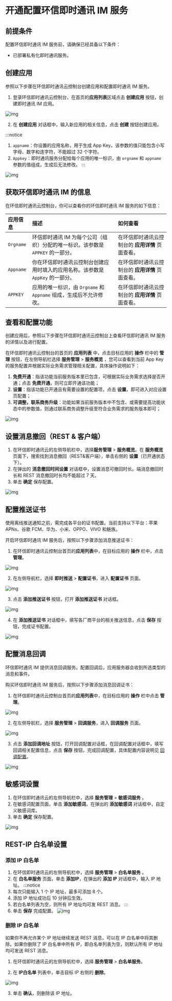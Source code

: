 # 开通配置环信即时通讯 IM 服务

<Toc />

## 前提条件

配置环信即时通讯 IM 服务前，请确保已经具备以下条件：

- 已部署私有化即时通讯服务。

## 创建应用

参照以下步骤在环信即时通讯云控制台创建应用和配置即时通讯 IM 服务。

1. 登录环信即时通讯云控制台，在首页的**应用列表**区域点击 **创建应用** 按钮，创建即时通讯 IM 应用。

![img](@static/images/privitization/deploy_index.png)

2. 在 **创建应用** 对话框中，输入新应用的相关信息，点击 **创建** 按钮创建应用。

:::notice
1. `appname`：你设置的应用名称，用于生成 App Key。该参数的值只能包含小写字母、数字和连字符，不能超过 32 个字符。
2. `Appkey`：即时通讯服务分配给每个应用的唯一标识，由 `orgname` 和 `appname` 参数的值组成，生成后无法修改。
:::

![img](@static/images/privitization/deploy_create_app.png)



## 获取环信即时通讯 IM 的信息

在环信即时通讯云控制台，你可以查看你的环信即时通讯 IM 服务的如下信息：

| 应用信息       | 描述   | 如何查看 | 
| :--------- | :----- | :------- | 
| `Orgname`     | 环信即时通讯 IM 为每个公司（组织）分配的唯一标识。该参数是 `APPKEY` 的一部分。 | 在环信即时通讯云控制台的 **应用详情** 页面查看。 |
| `Appname` | 你在环信即时通讯云控制台创建应用时填入的应用名称。该参数是 `AppKey` 的一部分。| 在环信即时通讯云控制台的 **应用详情** 页面查看。 |
| `APPKEY` | 应用的唯一标识，由 `Orgname` 和 `Appname` 组成，生成后不允许修改。     | 在环信即时通讯云控制台的 **应用详情** 页面查看。 |

## 查看和配置功能

创建应用后，参照以下步骤在环信即时通讯云控制台上查看环信即时通讯 IM 服务的详情以及进行配置。

在环信即时通讯云控制台的首页的 **应用列表** 中，点击目标应用的 **操作** 栏中的 **管理** 按钮，在左侧导航栏选择 **服务管理** > **服务概览** ，您可以查看到当前 App Key 的服务配置并根据实际业务需求管理相关配置，具体操作说明如下：

1. **免费开通**：指该功能当前服务版本里已包含，可根据实际业务需求选择是否开通；点击 **免费开通**，则可立即开通该功能；
2. **设置**：指该功能已开通且有需要设置的配置项，点击 **设置**，即可进入对应设置页配置；
3. **可调整，联系商务升级**：功能如果当前服务版本中不包含、或需要提高功能状态中的参数值，则通过联系商务调整升级至符合业务需求的服务版本即可；

![img](@static/images/privitization/deploy_service.png)

## 设置消息撤回（REST & 客户端）

1. 在环信即时通讯云的左侧导航栏中，选择**服务管理** > **服务概览**。在 **服务概览** 页面下，搜索找到消息撤回（REST&客户端），单击右侧的 **设置**（已开通状态下）。
2. 在弹出的 **消息撤回时间设置** 对话框中，设置消息可撤回时长。端消息撤回时长和 REST 消息撤回时长均不能超过 7 天。
3. 单击 **确定** 保存配置。

![img](@static/images/privitization/deploy_rest.png)

## 配置推送证书

使用离线推送通知之前，需完成各平台的证书配置。当前支持以下平台：苹果 APNs、谷歌 FCM、华为、小米、OPPO、VIVO 和魅族。

开启环信即时通讯 IM 服务后，按照以下步骤添加消息推送证书：

1. 在环信即时通讯云控制台首页的**应用列表**中，在目标应用的 **操作** 栏中，点击 **管理**。

![img](@static/images/privitization/deploy_credentials.png)

2. 在左侧导航栏，选择 **即时推送** > **配置证书**，进入 **配置证书** 页面。

![img](@static/images/privitization/deploy_push_settings.png)

3. 点击 **添加推送证书** 按钮，打开 **添加推送证书** 对话框。


![img](@static/images/privitization/deploy_push-settings_window.png)

4. 在 **添加推送证书** 对话框中，填写各厂商平台的相关推送信息，点击 **保存** 按钮，完成证书配置。

![img](@static/images/privitization/deploy_push-settings_form.png)

## 配置消息回调

环信即时通讯 IM 提供消息回调服务。配置回调后，应用服务器会收到所选类型的消息和事件。

购买环信即时通讯 IM 服务后，按照以下步骤添加消息回调证书：

1. 在环信即时通讯云控制台首页的**应用列表**中，在目标应用的 **操作** 栏中点击 **管理**。

![img](@static/images/privitization/deploy_credentials.png)

2. 在左侧导航栏，选择 **服务管理** > **回调服务**，进入 **回调服务** 页面。

![img](@static/images/privitization/deploy_push_callback.png)

3. 点击 **添加回调地址** 按钮，打开回调配置对话框，在回调配置对话框中，填写回调相关配置信息，点击 **保存** 按钮，完成回调配置，具体配置内容说明见 [回调配置](/document/server-side/callback.html#实现步骤)。

![img](@static/images/privitization/deploy_push_window.png)


## 敏感词设置

1. 在环信即时通讯云的左侧导航栏中，选择 **服务管理** > **敏感词服务** 。
2. 在敏感词配置页面，单击 **添加敏感词**，在弹出的 **添加敏感词** 对话框中，自定义敏感词库。
3. 单击 **确定** 保存配置。

![img](@static/images/privitization/deploy_sensitive_words.png)

## REST-IP 白名单设置

### 添加 IP 白名单

1. 在环信即时通讯云的左侧导航栏中，选择 **服务管理** > **白名单服务** 。
2. 在 **白名单服务** 页面，单击 **添加IP**，在弹出的 **添加 IP** 对话框中，输入 IP 地址。
:::notice
1. 每次只能输入 1 个 IP 地址，最多可添加 8 个。
2. 添加 IP 地址成功后 10 分钟后生效。
3. 若白名单列表为空，则所有 IP 地址均可发 REST 消息。
:::
3. 单击 **保存** 完成配置。
![img](@static/images/privitization/deploy_ip_whitelist.png)

### 删除 IP 白名单

如果你不再允许某个 IP 地址继续发送 REST 消息，可以在 IP 白名单中将其删除。如果你删除了 IP 白名单中所有 IP，即白名单列表为空，则默认所有 IP 地址均可发送 REST 消息。

1. 在环信即时通讯云的左侧导航栏中，选择  **服务管理** > **白名单服务**。

2. 在 **IP白名单** 列表中，单击目标 IP 右侧的 **删除**。

![img](@static/images/privitization/deploy_ip_allow_list.png)

3. 单击 **确认**，则删除该 IP 地址。
